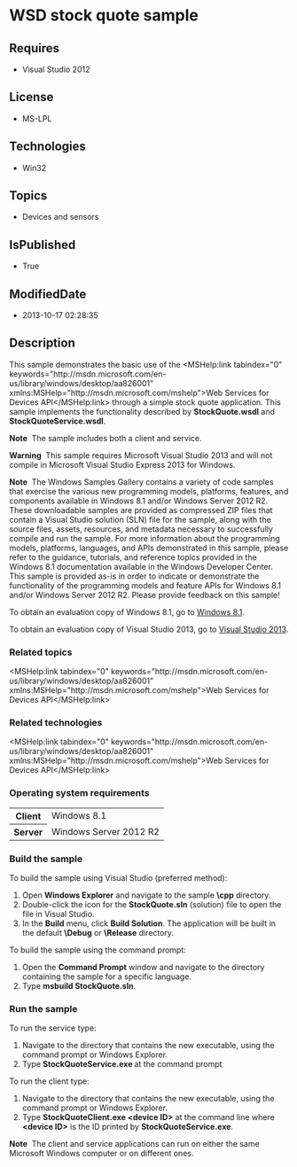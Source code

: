 # WSD stock quote sample
## Requires
* Visual Studio 2012
## License
* MS-LPL
## Technologies
* Win32
## Topics
* Devices and sensors
## IsPublished
* True
## ModifiedDate
* 2013-10-17 02:28:35
## Description

<div id="mainSection">
<p>This sample demonstrates the basic use of the &lt;MSHelp:link tabindex=&quot;0&quot; keywords=&quot;http://msdn.microsoft.com/en-us/library/windows/desktop/aa826001&quot; xmlns:MSHelp=&quot;http://msdn.microsoft.com/mshelp&quot;&gt;Web Services for Devices API&lt;/MSHelp:link&gt; through a simple
 stock quote application. This sample implements the functionality described by <b>
StockQuote.wsdl</b> and <b>StockQuoteService.wsdl</b>. </p>
<p class="note"><b>Note</b>&nbsp;&nbsp;The sample includes both a client and service.</p>
<p class="note"><b>Warning</b>&nbsp;&nbsp;This sample requires Microsoft Visual Studio&nbsp;2013 and will not compile in Microsoft Visual Studio Express&nbsp;2013 for Windows.</p>
<p class="note"><b>Note</b>&nbsp;&nbsp;The Windows Samples Gallery contains a variety of code samples that exercise the various new programming models, platforms, features, and components available in Windows&nbsp;8.1 and/or Windows Server&nbsp;2012&nbsp;R2. These downloadable samples
 are provided as compressed ZIP files that contain a Visual Studio solution (SLN) file for the sample, along with the source files, assets, resources, and metadata necessary to successfully compile and run the sample. For more information about the programming
 models, platforms, languages, and APIs demonstrated in this sample, please refer to the guidance, tutorials, and reference topics provided in the Windows&nbsp;8.1 documentation available in the Windows Developer Center. This sample is provided as-is in order to
 indicate or demonstrate the functionality of the programming models and feature APIs for Windows&nbsp;8.1 and/or Windows Server&nbsp;2012&nbsp;R2. Please provide feedback on this sample!</p>
<p>To obtain an evaluation copy of Windows&nbsp;8.1, go to <a href="http://go.microsoft.com/fwlink/p/?linkid=301696">
Windows&nbsp;8.1</a>.</p>
<p>To obtain an evaluation copy of Visual Studio&nbsp;2013, go to <a href="http://go.microsoft.com/fwlink/p/?linkid=301697">
Visual Studio&nbsp;2013</a>.</p>
<h3><a id="related_topics"></a>Related topics</h3>
<dl><dt>&lt;MSHelp:link tabindex=&quot;0&quot; keywords=&quot;http://msdn.microsoft.com/en-us/library/windows/desktop/aa826001&quot; xmlns:MSHelp=&quot;http://msdn.microsoft.com/mshelp&quot;&gt;Web Services for Devices API&lt;/MSHelp:link&gt;
</dt></dl>
<h3>Related technologies</h3>
&lt;MSHelp:link tabindex=&quot;0&quot; keywords=&quot;http://msdn.microsoft.com/en-us/library/windows/desktop/aa826001&quot; xmlns:MSHelp=&quot;http://msdn.microsoft.com/mshelp&quot;&gt;Web Services for Devices API&lt;/MSHelp:link&gt;
<h3>Operating system requirements</h3>
<table>
<tbody>
<tr>
<th>Client</th>
<td><dt>Windows&nbsp;8.1 </dt></td>
</tr>
<tr>
<th>Server</th>
<td><dt>Windows Server&nbsp;2012&nbsp;R2 </dt></td>
</tr>
</tbody>
</table>
<h3>Build the sample</h3>
<p>To build the sample using Visual Studio (preferred method):</p>
<ol>
<li>Open <b>Windows Explorer</b> and navigate to the sample <b>\cpp</b> directory.
</li><li>Double-click the icon for the <b>StockQuote.sln</b> (solution) file to open the file in Visual Studio.
</li><li>In the <b>Build</b> menu, click <b>Build Solution</b>. The application will be built in the default
<b>\Debug</b> or <b>\Release</b> directory. </li></ol>
<p>To build the sample using the command prompt:</p>
<ol>
<li>Open the <b>Command Prompt</b> window and navigate to the directory containing the sample for a specific language.
</li><li>Type <b>msbuild StockQuote.sln</b>. </li></ol>
<h3>Run the sample</h3>
<p>To run the service type: </p>
<ol>
<li>Navigate to the directory that contains the new executable, using the command prompt or Windows Explorer.
</li><li>Type <b>StockQuoteService.exe </b>at the command prompt </li></ol>
<p>To run the client type:</p>
<ol>
<li>Navigate to the directory that contains the new executable, using the command prompt or Windows Explorer.
</li><li>Type <b>StockQuoteClient.exe &lt;device ID&gt;</b> at the command line where <b>
&lt;device ID&gt;</b> is the ID printed by <b>StockQuoteService.exe</b>. </li></ol>
<p class="note"><b>Note</b>&nbsp;&nbsp;The client and service applications can run on either the same Microsoft Windows computer or on different ones.</p>
</div>
